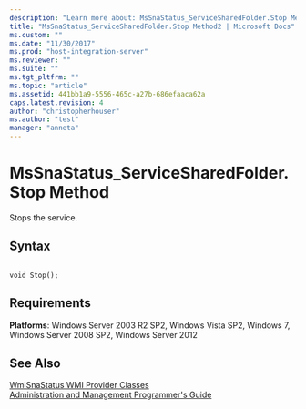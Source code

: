 ```yaml
---
description: "Learn more about: MsSnaStatus_ServiceSharedFolder.Stop Method"
title: "MsSnaStatus_ServiceSharedFolder.Stop Method2 | Microsoft Docs"
ms.custom: ""
ms.date: "11/30/2017"
ms.prod: "host-integration-server"
ms.reviewer: ""
ms.suite: ""
ms.tgt_pltfrm: ""
ms.topic: "article"
ms.assetid: 441bb1a9-5556-465c-a27b-686efaaca62a
caps.latest.revision: 4
author: "christopherhouser"
ms.author: "test"
manager: "anneta"
---
```

# MsSnaStatus_ServiceSharedFolder.Stop Method
Stops the service.  
  
## Syntax  
  
```  
  
void Stop();  
```  
  
## Requirements  
 **Platforms**: Windows Server 2003 R2 SP2, Windows Vista SP2, Windows 7, Windows Server 2008 SP2, Windows Server 2012  
  
## See Also  
 [WmiSnaStatus WMI Provider Classes](../core/wmisnastatus-wmi-provider-classes1.md)   
 [Administration and Management Programmer's Guide](./administration-and-management-programmer-s-guide2.md)
